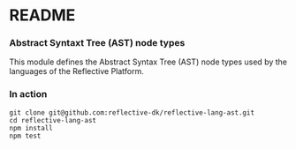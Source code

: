 # README #

### Abstract Syntaxt Tree (AST) node types ###

This module defines the Abstract Syntax Tree (AST) node types used by the
languages of the Reflective Platform.

### In action ###

```
git clone git@github.com:reflective-dk/reflective-lang-ast.git
cd reflective-lang-ast
npm install
npm test
```
